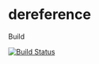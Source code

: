 # dereference

Build

[![Build Status](https://travis-ci.org/sanderch/dereference.svg?branch=master)](https://travis-ci.org/sanderch/dereference)
